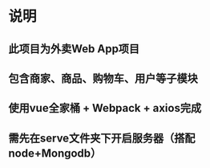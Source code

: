 # 说明

## 此项目为外卖Web App项目

## 包含商家、商品、购物车、用户等子模块

## 使用vue全家桶 + Webpack + axios完成

## 需先在serve文件夹下开启服务器（搭配node+Mongodb）